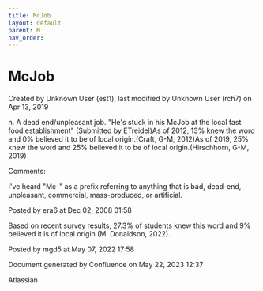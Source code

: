 ```yaml
---
title: McJob
layout: default
parent: M
nav_order:
---
```


# McJob

Created by  Unknown User (est1), last modified by  Unknown User (rch7) on Apr 13, 2019

n. A dead end/unpleasant job. &quot;He's stuck in his McJob at the local fast food establishment&quot; (Submitted by ETreidel)As of 2012, 13% knew the word and 0% believed it to be of local origin.(Craft, G-M, 2012)As of 2019, 25% knew the word and 25% believed it to be of local origin.(Hirschhorn, G-M, 2019)

Comments:

I've heard &quot;Mc-&quot; as a prefix referring to anything that is bad, dead-end, unpleasant, commercial, mass-produced, or artificial.

Posted by era6 at Dec 02, 2008 01:58

Based on recent survey results, 27.3% of students knew this word and 9% believed it is of local origin (M. Donaldson, 2022). 

Posted by mgd5 at May 07, 2022 17:58

Document generated by Confluence on May 22, 2023 12:37

Atlassian
